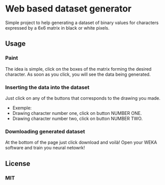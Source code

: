 # Web based dataset generator
Simple project to help generating a dataset of binary values for characters expressed by a 6x6 matrix in black or white pixels.

## Usage
### Paint
The idea is simple, click on the boxes of the matrix forming the desired character.
As soon as you click, you will see the data being generated.

### Inserting the data into the dataset
Just click on any of the buttons that corresponds to the drawing you made.
- Exemple:
- Drawing character number one, click on button NUMBER ONE.
- Drawing character number two, click on button NUMBER TWO.

### Downloading generated dataset
At the bottom of the page just click download and voilà!
Open your WEKA software and train you neural netowrk!

## License
### MIT


